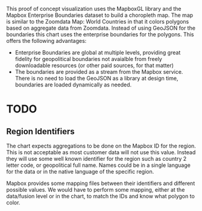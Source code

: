 This proof of concept visualization uses the MapboxGL library and the Mapbox Enterprise Boundaries dataset to build a choropleth map.  The map is similar to the Zoomdata Map: World Countries in that it colors polygons based on aggregate data from Zoomdata.  Instead of using GeoJSON for the boundaries this chart uses the enterprise boundaries for the polygons.  This offers the following advantages:

* Enterprise Boundaries are global at multiple levels, providing great fidelity for geopolitical boundaries not avaialble from freely downloadable resources (or other paid sources, for that matter)
* The boundaries are provided as a stream from the Mapbox service.  There is no need to load the GeoJSON as a library at design time, boundaries are loaded dynamically as needed.


# TODO
## Region Identifiers
The chart expects aggregations to be done on the Mapbox ID for the region.  This is not acceptable as most customer data will not use this value.  Instead they will use some well known identifier for the region such as country 2 letter code, or geopolitical full name.  Names could be in a single language for the data or in the native language of the specific region.

Mapbox provides some mapping files between their identifiers and different possible values.  We would have to perform some mapping, either at the data/fusion level or in the chart, to match the IDs and know what polygon to color.